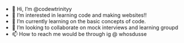 - 👋 Hi, I’m @codewtrinityy
- 👀 I’m interested in learning code and making websites!!
- 🌱 I’m currently learning on the basic concepts of code.
- 💞️ I’m looking to collaborate on mock interviews and learning groupd
- 📫 How to reach me would be through ig @ whosdusse 

<!---
codewtrinityy/codewtrinityy is a ✨ special ✨ repository because its `README.md` (this file) appears on your GitHub profile.
You can click the Preview link to take a look at your changes.
--->
